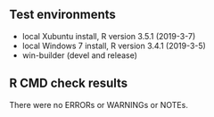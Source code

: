 ## Test environments
* local Xubuntu install, R version 3.5.1 (2019-3-7)
* local Windows 7 install, R version 3.4.1 (2019-3-5)
* win-builder (devel and release)

## R CMD check results
There were no ERRORs or WARNINGs or NOTEs. 
